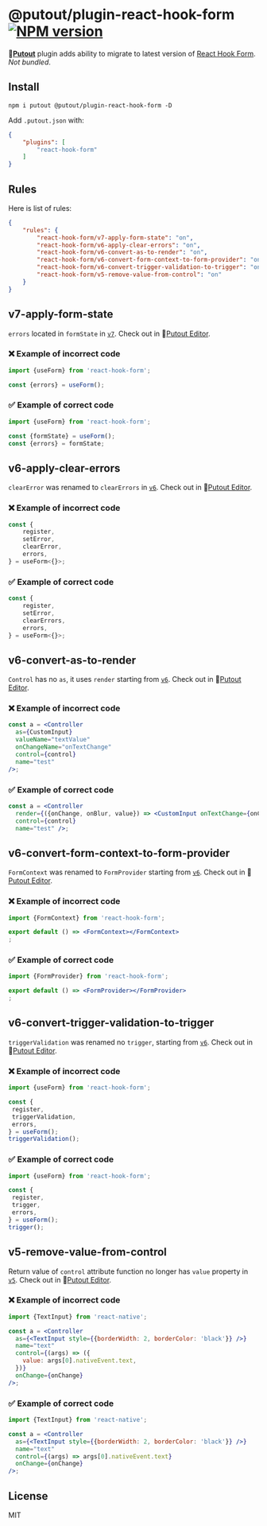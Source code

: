 # @putout/plugin-react-hook-form [![NPM version][NPMIMGURL]][NPMURL]

[NPMIMGURL]: https://img.shields.io/npm/v/@putout/plugin-react-hook-form.svg?style=flat&longCache=true
[NPMURL]: https://npmjs.org/package/@putout/plugin-react-hook-form "npm"

🐊[**Putout**](https://github.com/coderaiser/putout) plugin adds ability to migrate to latest version of [React Hook Form](https://react-hook-form.com/). *Not bundled*.

## Install

```
npm i putout @putout/plugin-react-hook-form -D
```

Add `.putout.json` with:

```json
{
    "plugins": [
        "react-hook-form"
    ]
}
```

## Rules

Here is list of rules:

```json
{
    "rules": {
        "react-hook-form/v7-apply-form-state": "on",
        "react-hook-form/v6-apply-clear-errors": "on",
        "react-hook-form/v6-convert-as-to-render": "on",
        "react-hook-form/v6-convert-form-context-to-form-provider": "on",
        "react-hook-form/v6-convert-trigger-validation-to-trigger": "on",
        "react-hook-form/v5-remove-value-from-control": "on"
    }
}
```

## v7-apply-form-state

`errors` located in `formState` in [`v7`](https://legacy.react-hook-form.com/migrate-v6-to-v7/).
Check out in 🐊[Putout Editor](https://putout.cloudcmd.io/#/gist/85492a250ccd3d679b1b26b72ae9c98d/22399df9c790d04d8d72ffd47f75d359a1544f84).

### ❌ Example of incorrect code

```js
import {useForm} from 'react-hook-form';

const {errors} = useForm();
```

### ✅ Example of correct code

```js
import {useForm} from 'react-hook-form';

const {formState} = useForm();
const {errors} = formState;
```

## v6-apply-clear-errors

`clearError` was renamed to `clearErrors` in [`v6`](https://github.com/react-hook-form/react-hook-form/releases/tag/v6.0.0-rc.5).
Check out in 🐊[Putout Editor](https://putout.cloudcmd.io/#/gist/4b8ae81c6604f62dfe76fdcc644cf814/ecdf5fe389be5c9517a8a9a67fbc2396c233c131).

### ❌ Example of incorrect code

```ts
const {
    register,
    setError,
    clearError,
    errors,
} = useForm<{}>;
```

### ✅ Example of correct code

```ts
const {
    register,
    setError,
    clearErrors,
    errors,
} = useForm<{}>;
```

## v6-convert-as-to-render

`Control` has no `as`, it uses `render` starting from [`v6`](https://github.com/react-hook-form/react-hook-form/releases/tag/v6.0.0-rc.2).
Check out in 🐊[Putout Editor](https://putout.cloudcmd.io/#/gist/8493358f36c009f2d4f7ac0bf447d645/79f67bcdbc597f273e7d5cd131dd20a86649c63e).

### ❌ Example of incorrect code

```jsx
const a = <Controller
  as={CustomInput}
  valueName="textValue"
  onChangeName="onTextChange"
  control={control}
  name="test"
/>;
```

### ✅ Example of correct code

```jsx
const a = <Controller
  render={({onChange, onBlur, value}) => <CustomInput onTextChange={onChange} onBlur={onBlur} textValue={value} />}
  control={control}
  name="test" />;
```

## v6-convert-form-context-to-form-provider

`FormContext` was renamed to `FormProvider` starting from [`v6`](https://github.com/react-hook-form/react-hook-form/releases/tag/v6.0.0-rc.1).
Check out in 🐊[Putout Editor](https://putout.cloudcmd.io/#/gist/ff41e995b958caf46aa53b3cd7eabf9f/b7bd96bbba0b2ecd8a532e8749d87a0e0ad347d1).

### ❌ Example of incorrect code

```jsx
import {FormContext} from 'react-hook-form';

export default () => <FormContext></FormContext>
;
```

### ✅ Example of correct code

```jsx
import {FormProvider} from 'react-hook-form';

export default () => <FormProvider></FormProvider>
;
```

## v6-convert-trigger-validation-to-trigger

`triggerValidation` was renamed no `trigger`, starting from [`v6`](https://github.com/react-hook-form/react-hook-form/releases/tag/v6.0.0-rc.1).
Check out in 🐊[Putout Editor](https://putout.cloudcmd.io/#/gist/ff41e995b958caf46aa53b3cd7eabf9f/84cd2eaf0803c45bbbe22df661e126488237ca9c).

### ❌ Example of incorrect code

```jsx
import {useForm} from 'react-hook-form';

const {
 register,
 triggerValidation,
 errors,
} = useForm();
triggerValidation();
```

### ✅ Example of correct code

```jsx
import {useForm} from 'react-hook-form';

const {
 register,
 trigger,
 errors,
} = useForm();
trigger();
```

## v5-remove-value-from-control

Return value of `control` attribute function no longer has `value` property in [`v5`](https://github.com/react-hook-form/react-hook-form/releases/tag/v5.0.0).
Check out in 🐊[Putout Editor](https://putout.cloudcmd.io/#/gist/5a578777e666ccd5173b5961f1a05252/9d6a7f54cfb0eea487ece3aae0daec147c72385c).

### ❌ Example of incorrect code

```jsx
import {TextInput} from 'react-native';

const a = <Controller
  as={<TextInput style={{borderWidth: 2, borderColor: 'black'}} />}
  name="text"
  control={(args) => ({
    value: args[0].nativeEvent.text,
  })}
  onChange={onChange}
/>;

```

### ✅ Example of correct code

```jsx
import {TextInput} from 'react-native';

const a = <Controller
  as={<TextInput style={{borderWidth: 2, borderColor: 'black'}} />}
  name="text"
  control={(args) => args[0].nativeEvent.text}
  onChange={onChange}
/>;
```

## License

MIT

